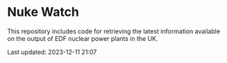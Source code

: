 # Nuke Watch

This repository includes code for retrieving the latest information available on the output of EDF nuclear power plants in the UK.

Last updated: 2023-12-11 21:07